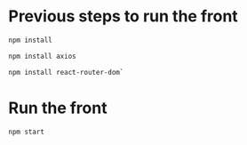 # Previous steps to run the front

```bash
npm install
```
```bash
npm install axios
```
```bash
npm install react-router-dom`
```
# Run the front

```bash
npm start
```
